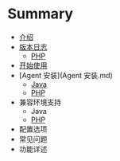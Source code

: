 # Summary

* [介绍](README.md)
* [版本日志](版本日志.md)
   * [PHP](php-release-notemd.md)
* [开始使用](kai-shi-shi-yongmd.md)
* [Agent 安装](Agent 安装.md)
   * [Java](java-agent-install)
   * [PHP](php-agent-install)
* 兼容环境支持
   * Java
   * [PHP](php-compatible)
* 配置选项
* 常见问题
* 功能详述

